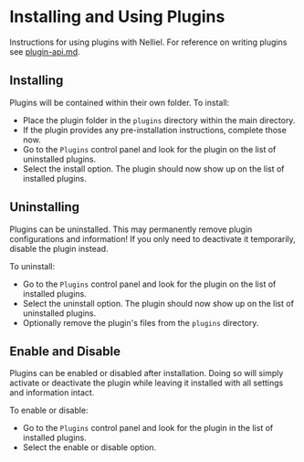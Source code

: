 # Installing and Using Plugins
Instructions for using plugins with Nelliel. For reference on writing plugins see [plugin-api.md](plugin-api.md).

## Installing
Plugins will be contained within their own folder. To install:
 - Place the plugin folder in the `plugins` directory within the main directory.
 - If the plugin provides any pre-installation instructions, complete those now.
 - Go to the `Plugins` control panel and look for the plugin on the list of uninstalled plugins.
 - Select the install option. The plugin should now show up on the list of installed plugins.

## Uninstalling
Plugins can be uninstalled. This may permanently remove plugin configurations and information! If you only need to deactivate it temporarily, disable the plugin instead.

To uninstall:
 - Go to the `Plugins` control panel and look for the plugin on the list of installed plugins.
 - Select the uninstall option. The plugin should now show up on the list of uninstalled plugins.
 - Optionally remove the plugin's files from the `plugins` directory.

## Enable and Disable
Plugins can be enabled or disabled after installation. Doing so will simply activate or deactivate the plugin while leaving it installed with all settings and information intact.

To enable or disable:
 - Go to the `Plugins` control panel and look for the plugin in the list of installed plugins.
 - Select the enable or disable option.